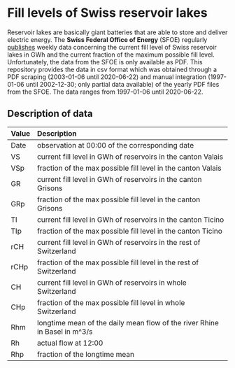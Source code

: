 # Fill levels of Swiss reservoir lakes

Reservoir lakes are basically giant batteries that are able to store and deliver electric energy. The **Swiss Federal Office of Energy** (SFOE) regularly [publishes](https://www.bfe.admin.ch/bfe/en/home/supply/statistics-and-geodata/energy-statistics/electricity-statistics.html) weekly data concerning the current fill level of Swiss reservoir lakes in GWh and the current fraction of the maximum possible fill level. Unfortunately, the data from the SFOE is only available as PDF. This repository provides the data in csv format which was obtained through a PDF scraping (2003-01-06 until 2020-06-22) and manual integration (1997-01-06 until 2002-12-30; only partial data available) of the yearly PDF files from the SFOE. The data ranges from 1997-01-06 until 2020-06-22.

## Description of data

|Value|Description|
|:---|:---|
|Date|observation at 00:00 of the corresponding date|
|VS|current fill level in GWh of reservoirs in the canton Valais|
|VSp|fraction of the max possible fill level in the canton Valais|
|GR|current fill level in GWh of reservoirs in the canton Grisons|
|GRp|fraction of the max possible fill level in the canton Grisons|
|TI|current fill level in GWh of reservoirs in the canton Ticino|
|TIp|fraction of the max possible fill level in the canton Ticino|
|rCH|current fill level in GWh of reservoirs in the rest of Switzerland|
|rCHp|fraction of the max possible fill level in the rest of Switzerland|
|CH|current fill level in GWh of reservoirs in whole Switzerland|
|CHp|fraction of the max possible fill level in whole Switzerland|
|Rhm|longtime mean of the daily mean flow of the river Rhine in Basel in m^3/s|
|Rh|actual flow at 12:00|
|Rhp|fraction of the longtime mean|
